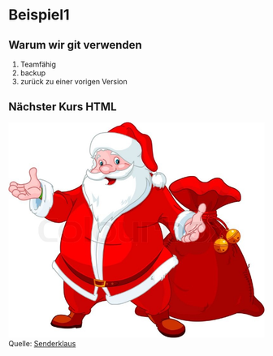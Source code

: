 # Beispiel1

## Warum wir git verwenden

1. Teamfähig
2. backup
3. zurück zu einer vorigen Version

## Nächster Kurs HTML

![senderklaus](senderklaus.jpg)
Quelle: [Senderklaus](https://www.colourbox.com/browse/holidays-and-celebrations/christmas/santa-claus/226)